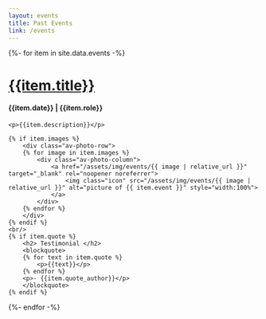```yaml
---
layout: events
title: Past Events
link: /events
---
```


<div class="av-container">
  {%- for item in site.data.events -%}
  <div class="av-item">
    <div class="av-heading">
    	<h1><a href="{{item.link}}" target="_blank" rel="noopener noreferrer">{{item.title}}</a></h1>
    	<h4>{{item.date}} | {{item.role}}</h4>
	</div>

    <p>{{item.description}}</p>

    {% if item.images %}
    	<div class="av-photo-row">
	    {% for image in item.images %}
	    	<div class="av-photo-column">
	    		<a href="/assets/img/events/{{ image | relative_url }}" target="_blank" rel="noopener noreferrer">
	    			<img class="icon" src="/assets/img/events/{{ image | relative_url }}" alt="picture of {{ item.event }}" style="width:100%">
	    		</a>
	    	</div>
	    {% endfor %}
	    </div>
    {% endif %}
    <br/>
    {% if item.quote %}
	    <h2> Testimonial </h2>
	    <blockquote>
	    {% for text in item.quote %}
	    	<p>{{text}}</p>
	    {% endfor %}
	    <p>- {{item.quote_author}}</p>
	    </blockquote>
	{% endif %}
  </div>
  {%- endfor -%}
</div>
